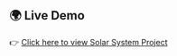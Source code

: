 ## 🌍 Live Demo

👉 [Click here to view Solar System Project](https://shiyan0x.github.io/solar-system/)
